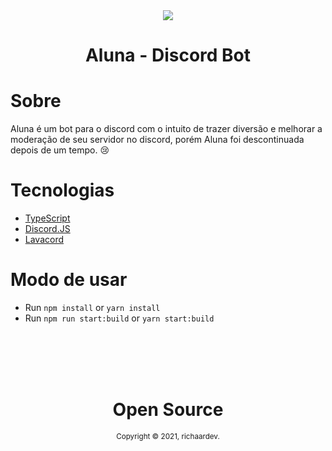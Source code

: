 <div align="center">
  <img src="https://media.discordapp.net/attachments/748648901992513536/846521327862284308/Aluna.png?width=120&height=120" />
  <h1>Aluna - Discord Bot</div>
</div>


# Sobre
Aluna é um bot para o discord com o intuito de trazer diversão e melhorar a moderação de seu servidor no discord, porém Aluna foi descontinuada depois de um tempo. 😢

# Tecnologias
  - [TypeScript](https://www.typescriptlang.org/)
  - [Discord.JS](https://discord.js.org/)
  - [Lavacord](https://lavacord.github.io/Lavacord/)

# Modo de usar
  - Run `npm install` or `yarn install`
  - Run `npm run start:build` or `yarn start:build`


<br>
<br>
<br>
<br>
<div align="center">
  <h1>Open Source</h1>
  <sub>Copyright © 2021, richaardev.</sub>
</div>
